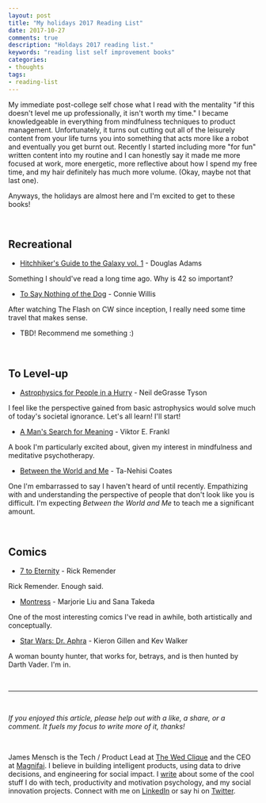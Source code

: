 ```yaml
---
layout: post
title: "My holidays 2017 Reading List"
date: 2017-10-27
comments: true
description: "Holdays 2017 reading list."
keywords: "reading list self improvement books"
categories:
- thoughts
tags:
- reading-list
---
```


My immediate post-college self chose what I read with the mentality "if this doesn't level me up professionally, it isn't worth my time." I became knowledgeable in everything from mindfulness techniques to product management. Unfortunately, it turns out cutting out all of the leisurely content from your life turns you into something that acts more like a robot and eventually you get burnt out. Recently I started including more "for fun" written content into my routine and I can honestly say it made me more focused at work, more energetic, more reflective about how I spend my free time, and my hair definitely has much more volume. (Okay, maybe not that last one).

Anyways, the holidays are almost here and I'm excited to get to these books!

<br/>


## Recreational
- [Hitchhiker's Guide to the Galaxy vol. 1](https://www.amazon.com/Hitchhikers-Guide-Galaxy-Douglas-Adams/dp/0345391802/ref=sr_1_1?s=books&ie=UTF8&qid=1509136852&sr=1-1&keywords=Hitchhiker%27s+Guide+to+the+Galaxy) - Douglas Adams

Something I should've read a long time ago. Why is 42 so important?

- [To Say Nothing of the Dog](https://www.amazon.com/Say-Nothing-Dog-Connie-Willis/dp/0553575384/ref=sr_1_1?s=books&ie=UTF8&qid=1509136827&sr=1-1&keywords=To+Say+Nothing+of+the+Dog) - Connie Willis

After watching The Flash on CW since inception, I really need some time travel that makes sense.

- TBD! Recommend me something :)

<br/>

## To Level-up
- [Astrophysics for People in a Hurry](https://www.amazon.com/Astrophysics-People-Hurry-deGrasse-Tyson/dp/0393609391/ref=sr_1_1?s=books&ie=UTF8&qid=1509136813&sr=1-1&keywords=Astrophysics+for+People+in+a+Hurry) - Neil deGrasse Tyson

I feel like the perspective gained from basic astrophysics would solve much of today's societal ignorance. Let's all learn! I'll start!

- [A Man's Search for Meaning](https://www.amazon.com/Mans-Search-Meaning-Viktor-Frankl/dp/080701429X/ref=sr_1_1?s=books&ie=UTF8&qid=1509136796&sr=1-1&keywords=A+Man%27s+Search+for+Meaning) - Viktor E. Frankl

A book I'm particularly excited about, given my interest in mindfulness and meditative psychotherapy.

- [Between the World and Me](https://www.amazon.com/Between-World-Me-Ta-Nehisi-Coates/dp/0812993543/ref=sr_1_1?ie=UTF8&qid=1509136303&sr=8-1&keywords=between+the+world+and+me) - Ta-Nehisi Coates

One I'm embarrassed to say I haven't heard of until recently. Empathizing with and understanding the perspective of people that don't look like you is difficult. I'm expecting _Between the World and Me_ to teach me a significant amount.

<br/>

## Comics
- [7 to Eternity](https://www.amazon.com/Seven-Eternity-01-Rick-Remender/dp/1534300619/ref=sr_1_2?s=books&ie=UTF8&qid=1509136870&sr=1-2&keywords=7+to+eternity) - Rick Remender

Rick Remender. Enough said.

- [Montress](https://www.amazon.com/Monstress-1-Awakening-Marjorie-Liu/dp/1632157098/ref=sr_1_1?s=books&ie=UTF8&qid=1509136886&sr=1-1&keywords=monstress) - Marjorie Liu and Sana Takeda

One of the most interesting comics I've read in awhile, both artistically and conceptually.

- [Star Wars: Dr. Aphra](https://www.amazon.com/Star-Wars-Doctor-Aphra-Marvel/dp/1302906771/ref=sr_1_1?s=books&ie=UTF8&qid=1509136898&sr=1-1&keywords=dr.+aphra) - Kieron Gillen and Kev Walker

A woman bounty hunter, that works for, betrays, and is then hunted by Darth Vader. I'm in.

<br/>

---

<br/>

*If you enjoyed this article, please help out with a like, a share, or a comment. It fuels my focus to write more of it, thanks!*

<br/>

James Mensch is the Tech / Product Lead at <a href='https://www.thewedclique.com'>The Wed Clique</a> and the CEO at <a href='http://magnifai.io'>Magnifai</a>. I believe in building intelligent products, using data to drive decisions, and engineering for social impact. I <a href='https://medium.com/@james_mensch'>write</a> about some of the cool stuff I do with tech, productivity and motivation psychology, and my social innovation projects. Connect with me on <a href='https://www.linkedin.com/in/james-mensch/'>LinkedIn</a> or say hi on <a href='https://twitter.com/thebestmensch'>Twitter</a>.

